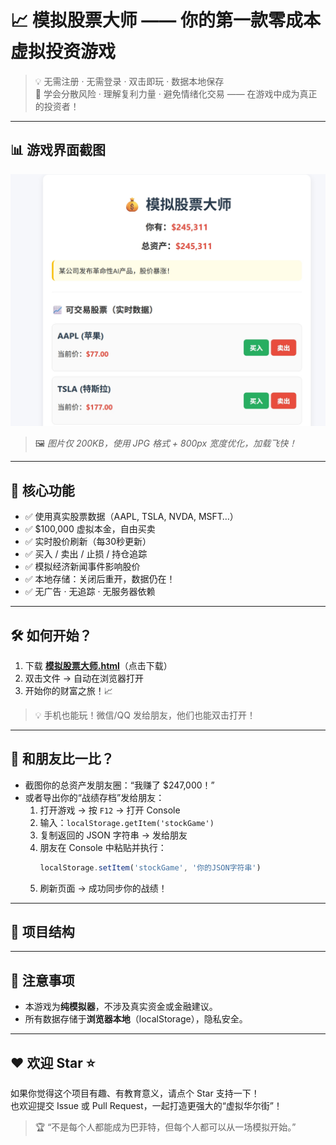 # 📈 模拟股票大师 —— 你的第一款零成本虚拟投资游戏

> 💡 无需注册 · 无需登录 · 双击即玩 · 数据本地保存  
> 🎯 学会分散风险 · 理解复利力量 · 避免情绪化交易 —— 在游戏中成为真正的投资者！

---

## 📊 游戏界面截图

![模拟股票大师 - 实时交易界面](https://raw.githubusercontent.com/jianlang829/gp/main/images/sample.jpg)

> 🖼️ *图片仅 200KB，使用 JPG 格式 + 800px 宽度优化，加载飞快！*  

---

## 🚀 核心功能

- ✅ 使用真实股票数据（AAPL, TSLA, NVDA, MSFT…）
- ✅ $100,000 虚拟本金，自由买卖
- ✅ 实时股价刷新（每30秒更新）
- ✅ 买入 / 卖出 / 止损 / 持仓追踪
- ✅ 模拟经济新闻事件影响股价
- ✅ 本地存储：关闭后重开，数据仍在！
- ✅ 无广告 · 无追踪 · 无服务器依赖

---

## 🛠 如何开始？

1. 下载 [**模拟股票大师.html**](https://github.com/jianlang829/gp/releases/download/v1.0/sim-stock-game.html)（点击下载）  
2. 双击文件 → 自动在浏览器打开  
3. 开始你的财富之旅！📈

> 💡 手机也能玩！微信/QQ 发给朋友，他们也能双击打开！

---

## 🤝 和朋友比一比？

- 截图你的总资产发朋友圈：“我赚了 $247,000！”
- 或者导出你的“战绩存档”发给朋友：
  1. 打开游戏 → 按 `F12` → 打开 Console
  2. 输入：`localStorage.getItem('stockGame')`
  3. 复制返回的 JSON 字符串 → 发给朋友
  4. 朋友在 Console 中粘贴并执行：
     ```javascript
     localStorage.setItem('stockGame', '你的JSON字符串')
     ```
  5. 刷新页面 → 成功同步你的战绩！

---

## 📁 项目结构

---

## 📌 注意事项

- 本游戏为**纯模拟器**，不涉及真实资金或金融建议。
- 所有数据存储于**浏览器本地**（localStorage），隐私安全。

---

## ❤️ 欢迎 Star ⭐

如果你觉得这个项目有趣、有教育意义，请点个 Star 支持一下！  
也欢迎提交 Issue 或 Pull Request，一起打造更强大的“虚拟华尔街”！

> 🏆 “不是每个人都能成为巴菲特，但每个人都可以从一场模拟开始。”